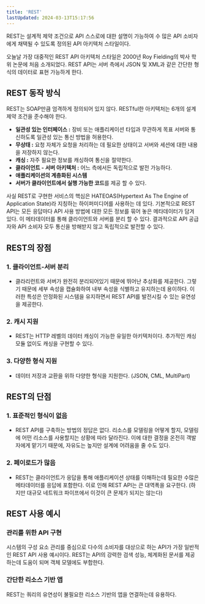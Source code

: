 ```yaml
---
title: 'REST'
lastUpdated: 2024-03-13T15:17:56
---
```


REST는 설계적 제약 조건으로 API 스스로에 대한 설명이 가능하여 수 많은 API 소비자에게 채택될 수 있도록 정의된 API 아키텍처 스타일이다.

오늘날 가장 대중적인 REST API 아키텍처 스타일은 2000년 Roy Fielding의 박사 학위 논문에 처음 소개되었다. REST API는 서버 측에서 JSON 및 XML과 같은 간단한 형식의 데이터로 표현 가능하게 한다.

## REST 동작 방식

REST는 SOAP만큼 엄격하게 정의되어 있지 않다. RESTful한 아키텍처는 6개의 설계 제약 조건을 준수해야 한다.

- **일관성 있는 인터페이스 :** 장비 또는 애플리케이션 타입과 무관하게 목표 서버와 통신하도록 일관성 있는 통신 방법을 허용한다.
- **무상태 :** 요청 자체가 요청을 처리하는 데 필요한 상태이고 서버와 세션에 대한 내용을 저장하지 않는다.
- **캐싱 :** 자주 필요한 정보를 캐싱하여 통신을 절약한다.
- **클라이언트 - 서버 아키텍처 :** 어느 측에서든 독립적으로 발전 가능하다.
- **애플리케이션의 계층화된 시스템**
- **서버가 클라이언트에서 실행 가능한 코드**를 제공 할 수 있다.

사실 REST로 구현한 서비스의 핵심은 HATEOAS(Hypertext As The Engine of Application State)라 지칭하는 하이퍼미디어를 사용하는 데 있다. 기본적으로 REST API는 모든 응답마다 API 사용 방법에 대한 모든 정보를 묶어 놓은 메타데이터가 담겨 있다. 이 메타데이터를 통해 클라이언트와 서버를 분리 할 수 있다. 결과적으로 API 공급자와 API 소비자 모두 통신을 방해받지 않고 독립적으로 발전할 수 있다.

## REST의 장점

### 1. 클라이언트-서버 분리

- 클라리런트와 서버가 완전히 분리되어있기 때문에 뛰어난 추상화를 제공한다. 그렇기 때문에 세부 속성을 캡슐화하여 내부 속성을 식별하고 유지하는데 용이하다. 이러한 특성은 안정화된 시스템을 유지하면서 REST API를 발전시킬 수 있는 유연성을 제공한다.

### 2. 캐시 지원

- REST는 HTTP 레벨의 데이터 캐싱이 가능한 유일한 아키텍처이다. 추가적인 캐싱 모듈 없이도 캐싱을 구현할 수 있다.

### 3. 다양한 형식 지원

- 데이터 저장과 교환을 위하 다양한 형식을 지원한다. (JSON, CML, MultiPart)

## REST의 단점

### 1. 표준적인 형식이 없음

- REST API를 구축하는 방법의 정답은 없다. 리소스를 모델링을 어떻게 할지, 모델링에 어떤 리소스를 사용할지는 상황에 따라 달라진다. 이에 대한 결정을 온전히 객발자에게 맡기기 때문에, 자유도는 높지만 설계에 어려움을 줄 수도 있다.

### 2. 페이로드가 많음

- REST는 클라이언트가 응답을 통해 애플리케이션 상태를 이해하는데 필요한 수많은 메타데이터를 응답에 포함한다. 이로 인해 REST API는 큰 대역폭을 요구한다. (하지만 대규모 네트워크 파이프에서 이것이 큰 문제가 되지는 않는다)

## REST 사용 예시

### 관리를 위한 API 구현

시스템의 구성 요소 관리를 중심으로 다수의 소비자를 대상으로 하는 API가 가장 일반적인 REST API 사용 예시이다. REST는 API의 강력한 검색 성능, 체계화된 문서를 제공하는데 도움이 되며 객체 모델에도 부합한다.

### 간단한 리소스 기반 앱
REST는 쿼리의 유연성이 불필요한 리소스 기반의 앱을 연결하는데 유용하다.

